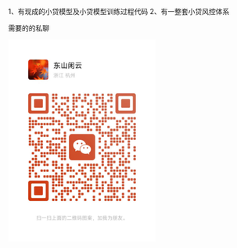 1、有现成的小贷模型及小贷模型训练过程代码
2、有一整套小贷风控体系

需要的的私聊

<img src="微信图片_20251026200534.jpg" width="60%" alt="图片描述">
